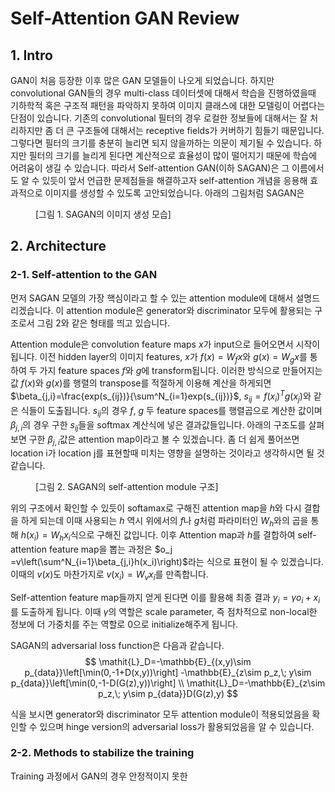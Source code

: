 # Self-Attention GAN Review

## 1. Intro

GAN이 처음 등장한 이후 많은 GAN 모델들이 나오게 되었습니다. 하지만 convolutional GAN들의 경우 multi-class 데이터셋에 대해서 학습을 진행하였을때 기하학적 혹은 구조적 패턴을 파악하지 못하여 이미지 클래스에 대한 모델링이 어렵다는 단점이 있습니다. 기존의 convolutional 필터의 경우 로컬한 정보들에 대해서는 잘 처리하지만 좀 더 큰 구조들에 대해서는 receptive fields가 커버하기 힘들기 때문입니다. 그렇다면 필터의 크기를 충분히 늘리면 되지 않을까하는 의문이 제기될 수 있습니다. 하지만 필터의 크기를 늘리게 된다면 계산적으로 효율성이 많이 떨어지기 때문에 학습에 어려움이 생길 수 있습니다. 따라서 Self-attention GAN(이하 SAGAN)은 그 이름에서도 알 수 있듯이 앞서 언급한 문제점들을 해결하고자 self-attention 개념을 응용해 효과적으로 이미지를 생성할 수 있도록 고안되었습니다. 아래의 그림처럼  SAGAN은 

<figure>
	<img src="{{ '/assets/images/sagan/intro.png' | prepend: site.baseurl }}" alt=""> 
	<figcaption> [그림 1. SAGAN의 이미지 생성 모습] </figcaption>
</figure>

## 2. Architecture

### 2-1. Self-attention to the GAN

먼저 SAGAN 모델의 가장 핵심이라고 할 수 있는 attention module에 대해서 설명드리겠습니다. 이 attention module은 generator와 discriminator 모두에 활용되는 구조로서 그림 2와 같은 형태를 띄고 있습니다. 

Attention module은 convolution feature maps $x$가 input으로 들어오면서 시작이 됩니다. 이전 hidden layer의 이미지 features, $x$가 $f(x)=W_fx$와 $g(x)=W_gx$를 통하여 두 가지 feature spaces $f$와 $g$에 transform됩니다. 이러한 방식으로 만들어지는 값 $f(x)$와 $g(x)$를 행렬의 transpose를 적절하게 이용해 계산을 하게되면 $\beta_{j,i}=\frac{exp(s_{ij})}{\sum^N_{i=1}exp(s_{ij})}$, $s_{ij}=f(x_i)^Tg(x_j)$와 같은 식들이 도출됩니다.  $s_{ij}$의 경우 $f$, $g$ 두 feature spaces를 행렬곱으로 계산한 값이며 $\beta_{j,i}$의 경우 구한 $s_{ij}$들을 softmax 계산식에 넣은 결과값들입니다.  아래의 구조도를 살펴보면 구한 $\beta_{j,i}$값은 attention map이라고 볼 수 있겠습니다. 좀 더 쉽게 풀어쓰면 location i가 location j를 표현할때 미치는 영향을 설명하는 것이라고 생각하시면 될 것 같습니다. 

<figure>
	<img src="{{ '/assets/images/sagan/architecture.png' | prepend: site.baseurl }}" alt=""> 
	<figcaption> [그림 2. SAGAN의 self-attention module 구조] </figcaption>
</figure> 

위의 구조에서 확인할 수 있듯이 softamax로 구해진 attention map을 $h$와 다시 결합을 하게 되는데 이때 사용되는 $h$ 역시 위에서의 $f$나 $g$처럼 파라미터인 $W_h$와의 곱을 통해 $h(x_i)=W_hx_i$식으로 구해진 값입니다. 이후 Attention map과 $h$를 결합하여  self-attention feature map을 뽑는 과정은 $o_j =v\left(\sum^N_{i=1}\beta_{j,i}h(x_i)\right)$라는 식으로 표현이 될 수 있겠습니다. 이때의 $v(x)$도 마찬가지로 $v(x_i)=W_vx_i$를 만족합니다. 

Self-attention feature map들까지 얻게 된다면 이를 활용해 최종 결과 $y_i=\gamma o_i+x_i$를 도출하게 됩니다. 이때 $\gamma$의 역할은 scale parameter, 즉 점차적으로 non-local한 정보에 더 가중치를 주는 역할로 0으로 initialize해주게 됩니다.

SAGAN의 adversarial loss function은 다음과 같습니다.
$$
\mathit{L}_D=-\mathbb{E}_{(x,y)\sim p_{data}}\left[\min(0,-1+D(x,y))\right]
-\mathbb{E}_{z\sim p_z,\; y\sim p_{data}}\left[\min(0,-1-D(G(z),y))\right] \\
\mathit{L}_D=-\mathbb{E}_{z\sim p_z,\; y\sim p_{data}}D(G(z),y)
$$


식을 보시면 generator와 discriminator 모두 attention module이 적용되었음을 확인할 수 있으며 hinge version의 adversarial loss가 활용되었음을 알 수 있습니다.



### 2-2. Methods to stabilize the training

Training 과정에서 GAN의 경우 안정적이지 못한 

